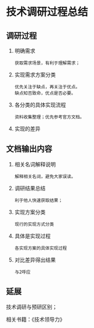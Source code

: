 # 技术调研过程总结

## 调研过程

1. 明确需求

   ```
   获取需求场景，有利于理解需求；
   ```

2. 实现需求方案分类

   ```
   优先关注于缺点，再关注于优点。
   缺点知否致命，优点是否必要。
   ```

3. 各分类的具体实现流程

   ```
   资料收集整理；优先参考官方文档。
   ```

4. 实现的差异

## 文档输出内容

1. 相关名词解释说明

   ```
   解释相关名词，避免大家误读。
   ```

2. 调研结果总结

   ```
   利于他人快速获取结果；
   ```

3. 实现方案分类

   ```
   现行的实现方式分类
   ```

4. 具体是实现过程

   ```
   各实现方案的具体实现过程
   ```

5. 对比差异得出结果

   ```
   与2呼应
   ```

   

## 延展

技术调研与预研区别；

相关书籍：《技术领导力》